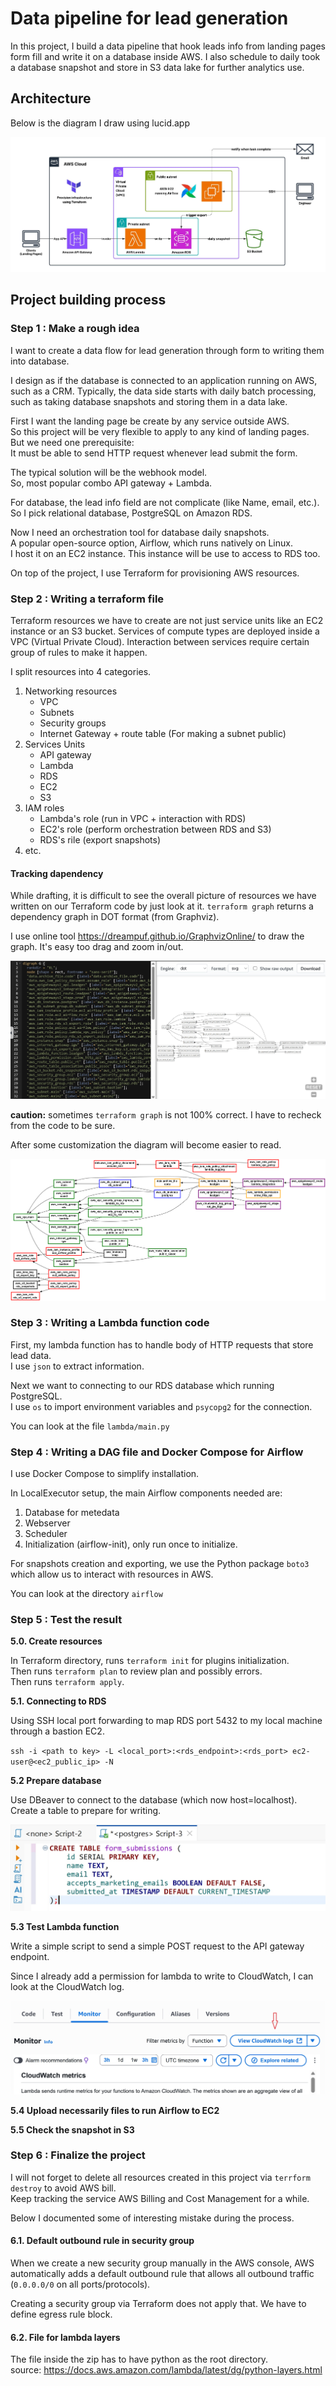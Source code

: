 # Data pipeline for lead generation

In this project, I build a data pipeline that hook leads info from landing pages form fill and write it on a database inside AWS. I also schedule to daily took a database snapshot and store in S3 data lake for further analytics use.

## Architecture

Below is the diagram I draw using lucid.app 

![diagram draw using lucid.app](diagram/leadgendiagram.jpeg)

## Project building process

### Step 1 : Make a rough idea

I want to create a data flow for lead generation through form to writing them into database.  

I design as if the database is connected to an application running on AWS, such as a CRM. Typically, the data side starts with daily batch processing, such as taking database snapshots and storing them in a data lake.

First I want the landing page be create by any service outside AWS.  
So this project will be very flexible to apply to any kind of landing pages.  
But we need one prerequisite:  
It must be able to send HTTP request whenever lead submit the form.

The typical solution will be the webhook model.  
So, most popular combo API gateway + Lambda.

For database, the lead info field are not complicate (like Name, email, etc.).  
So I pick relational database, PostgreSQL on Amazon RDS.

Now I need an orchestration tool for database daily snapshots.  
A popular open-source option, Airflow, which runs natively on Linux.  
I host it on an EC2 instance. This instance will be use to access to RDS too.

On top of the project, I use Terraform for provisioning AWS resources.

### Step 2 : Writing a terraform file

Terraform resources we have to create are not just service units like an EC2 instance or an S3 bucket. Services of compute types are deployed inside a VPC (Virtual Private Cloud). Interaction between services require certain group of rules to make it happen.

I split resources into 4 categories.

1. Networking resources
    - VPC
    - Subnets
    - Security groups
    - Internet Gateway + route table (For making a subnet public)
2. Services Units
    - API gateway
    - Lambda
    - RDS
    - EC2
    - S3
3. IAM roles
    - Lambda's role (run in VPC + interaction with RDS)
    - EC2's role (perform orchestration between RDS and S3)
    - RDS's rile (export snapshots)
4. etc.

#### Tracking dapendency

While drafting, it is difficult to see the overall picture of resources we have written on our Terraform code by just look at it. `terraform graph` returns a dependency graph in DOT format (from Graphviz).

I use online tool https://dreampuf.github.io/GraphvizOnline/ to draw the graph.
It's easy too drag and zoom in/out.

![](images/graphviz.jpg)

**caution:** sometimes `terraform graph` is not 100% correct.
I have to recheck from the code to be sure. 
  
After some customization the diagram will become easier to read.

![](diagram/dependencyv2.png)

### Step 3 : Writing a Lambda function code 

First, my lambda function has to handle body of HTTP requests that store lead data.  
I use `json` to extract information.

Next we want to connecting to our RDS database which running PostgreSQL.  
I use `os` to import environment variables and `psycopg2` for the connection.  

You can look at the file `lambda/main.py`

### Step 4 : Writing a DAG file and Docker Compose for Airflow

I use Docker Compose to simplify installation.

In LocalExecutor setup, the main Airflow components needed are:
1. Database for metedata
2. Webserver
3. Scheduler
4. Initialization (airflow-init), only run once to initialize. 


For snapshots creation and exporting, we use the Python package `boto3` which allow us to interact with resources in AWS.

You can look at the directory `airflow`

### Step 5 : Test the result

**5.0. Create resources**

In Terraform directory, runs `terraform init` for plugins initialization.  
Then runs `terraform plan` to review plan and possibly errors.  
Then runs `terraform apply`.

**5.1. Connecting to RDS** 

Using SSH local port forwarding to map RDS port 5432 to my local machine through a bastion EC2.

`ssh -i <path to key> -L <local_port>:<rds_endpoint>:<rds_port> ec2-user@<ec2_public_ip> -N`

**5.2 Prepare database** 

Use DBeaver to connect to the database (which now host=localhost).
Create a table to prepare for writing.

![](images/dbeaver1.jpg)

**5.3 Test Lambda function** 

Write a simple script to send a simple POST request to the API gateway endpoint.

Since I already add a permission for lambda to write to CloudWatch, I can look at the CloudWatch log.

![](images/lambda-cloudwatch.jpg)

**5.4 Upload necessarily files to run Airflow to EC2**

**5.5 Check the snapshot in S3**

### Step 6 : Finalize the project

I will not forget to delete all resources created in this project via `terrform destroy` to avoid AWS bill.  
Keep tracking the service AWS Billing and Cost Management for a while.

Below I documented some of interesting mistake during the process.

#### 6.1. Default outbound rule in security group

When we create a new security group manually in the AWS console, AWS automatically adds a default outbound rule that allows all outbound traffic (`0.0.0.0/0` on all ports/protocols).

Creating a security group via Terraform does not apply that. We have to define egress rule block.  

#### 6.2. File for lambda layers

The file inside the zip has to have python as the root directory.  
source: https://docs.aws.amazon.com/lambda/latest/dg/python-layers.html

